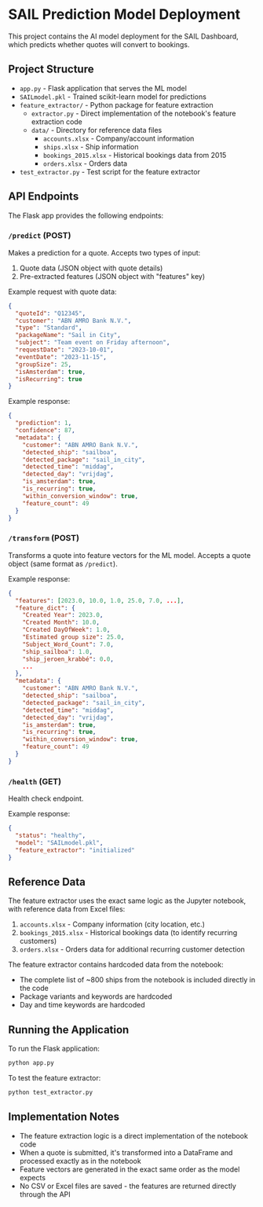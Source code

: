 # SAIL Prediction Model Deployment

This project contains the AI model deployment for the SAIL Dashboard, which predicts whether quotes will convert to bookings.

## Project Structure

- `app.py` - Flask application that serves the ML model
- `SAILmodel.pkl` - Trained scikit-learn model for predictions
- `feature_extractor/` - Python package for feature extraction
  - `extractor.py` - Direct implementation of the notebook's feature extraction code
  - `data/` - Directory for reference data files
    - `accounts.xlsx` - Company/account information
    - `ships.xlsx` - Ship information
    - `bookings_2015.xlsx` - Historical bookings data from 2015
    - `orders.xlsx` - Orders data
- `test_extractor.py` - Test script for the feature extractor

## API Endpoints

The Flask app provides the following endpoints:

### `/predict` (POST)

Makes a prediction for a quote. Accepts two types of input:

1. Quote data (JSON object with quote details)
2. Pre-extracted features (JSON object with "features" key)

Example request with quote data:
```json
{
  "quoteId": "Q12345",
  "customer": "ABN AMRO Bank N.V.",
  "type": "Standard",
  "packageName": "Sail in City",
  "subject": "Team event on Friday afternoon",
  "requestDate": "2023-10-01",
  "eventDate": "2023-11-15",
  "groupSize": 25,
  "isAmsterdam": true,
  "isRecurring": true
}
```

Example response:
```json
{
  "prediction": 1,
  "confidence": 87,
  "metadata": {
    "customer": "ABN AMRO Bank N.V.",
    "detected_ship": "sailboa",
    "detected_package": "sail_in_city",
    "detected_time": "middag",
    "detected_day": "vrijdag",
    "is_amsterdam": true,
    "is_recurring": true,
    "within_conversion_window": true,
    "feature_count": 49
  }
}
```

### `/transform` (POST)

Transforms a quote into feature vectors for the ML model. Accepts a quote object (same format as `/predict`).

Example response:
```json
{
  "features": [2023.0, 10.0, 1.0, 25.0, 7.0, ...],  
  "feature_dict": {
    "Created Year": 2023.0,
    "Created Month": 10.0,
    "Created DayOfWeek": 1.0,
    "Estimated group size": 25.0,
    "Subject_Word_Count": 7.0,
    "ship_sailboa": 1.0,
    "ship_jeroen_krabbé": 0.0,
    ...
  },
  "metadata": {
    "customer": "ABN AMRO Bank N.V.",
    "detected_ship": "sailboa",
    "detected_package": "sail_in_city",
    "detected_time": "middag",
    "detected_day": "vrijdag",
    "is_amsterdam": true,
    "is_recurring": true,
    "within_conversion_window": true,
    "feature_count": 49
  }
}
```

### `/health` (GET)

Health check endpoint.

Example response:
```json
{
  "status": "healthy",
  "model": "SAILmodel.pkl",
  "feature_extractor": "initialized"
}
```

## Reference Data

The feature extractor uses the exact same logic as the Jupyter notebook, with reference data from Excel files:

1. `accounts.xlsx` - Company information (city location, etc.)
2. `bookings_2015.xlsx` - Historical bookings data (to identify recurring customers)
3. `orders.xlsx` - Orders data for additional recurring customer detection

The feature extractor contains hardcoded data from the notebook:

- The complete list of ~800 ships from the notebook is included directly in the code
- Package variants and keywords are hardcoded
- Day and time keywords are hardcoded

## Running the Application

To run the Flask application:

```bash
python app.py
```

To test the feature extractor:

```bash
python test_extractor.py
```

## Implementation Notes

- The feature extraction logic is a direct implementation of the notebook code
- When a quote is submitted, it's transformed into a DataFrame and processed exactly as in the notebook
- Feature vectors are generated in the exact same order as the model expects
- No CSV or Excel files are saved - the features are returned directly through the API